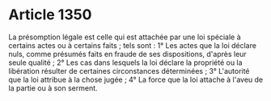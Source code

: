 # Article 1350

La présomption légale est celle qui est attachée par une loi spéciale à certains actes ou à certains faits ; tels sont :   1° Les actes que la loi déclare nuls, comme présumés faits en fraude de ses dispositions, d'après leur seule qualité ;   2° Les cas dans lesquels la loi déclare la propriété ou la libération résulter de certaines circonstances déterminées ;   3° L'autorité que la loi attribue à la chose jugée ;   4° La force que la loi attache à l'aveu de la partie ou à son serment.